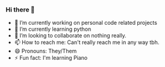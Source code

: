 ### Hi there 👋
- 🔭 I’m currently working on personal code related projects
- 🌱 I’m currently learning python
- 🤝 I’m looking to collaborate on nothing really.
- 📫 How to reach me: Can't really reach me in any way tbh.
- 😄 Pronouns: They/Them
- ⚡ Fun fact: I'm learning Piano


